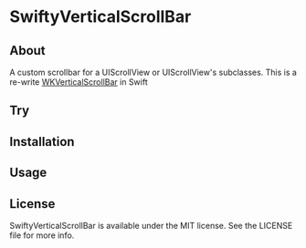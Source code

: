 SwiftyVerticalScrollBar
===

## About

A custom scrollbar for a UIScrollView or UIScrollView's subclasses. This is a re-write [WKVerticalScrollBar](https://github.com/litl/WKVerticalScrollBar) in Swift

## Try

## Installation

## Usage

## License

SwiftyVerticalScrollBar is available under the MIT license. See the LICENSE file for more info.
